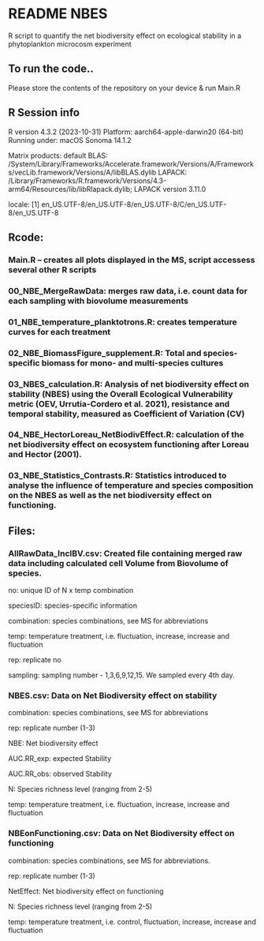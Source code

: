 # README NBES 
R script to quantify the net biodiversity effect on ecological stability in a phytoplankton microcosm experiment

## To run the code..
Please store the contents of the repository on your device & run Main.R


## R Session info
R version 4.3.2 (2023-10-31)
Platform: aarch64-apple-darwin20 (64-bit)
Running under: macOS Sonoma 14.1.2

Matrix products: default
BLAS:   /System/Library/Frameworks/Accelerate.framework/Versions/A/Frameworks/vecLib.framework/Versions/A/libBLAS.dylib 
LAPACK: /Library/Frameworks/R.framework/Versions/4.3-arm64/Resources/lib/libRlapack.dylib;  LAPACK version 3.11.0

locale:
[1] en_US.UTF-8/en_US.UTF-8/en_US.UTF-8/C/en_US.UTF-8/en_US.UTF-8





## Rcode:

### Main.R – creates all plots displayed in the MS, script accessess several other R scripts

### 00_NBE_MergeRawData: merges raw data, i.e. count data for each sampling with biovolume measurements

### 01_NBE_temperature_planktotrons.R: creates temperature curves for each treatment

### 02_NBE_BiomassFigure_supplement.R: Total and species-specific biomass for mono- and multi-species cultures

### 03_NBES_calculation.R: Analysis of net biodiversity effect on stability (NBES) using the Overall Ecological Vulnerability metric (OEV, Urrutia-Cordero et al. 2021), resistance and temporal stability, measured as Coefficient of Variation (CV)

### 04_NBE_HectorLoreau_NetBiodivEffect.R: calculation of the net biodiversity effect on ecosystem functioning after Loreau and Hector (2001). 

### 03_NBE_Statistics_Contrasts.R: Statistics introduced to analyse the influence of temperature and species composition on the NBES as well as the net biodiversity effect on functioning. 


## Files:
### AllRawData_InclBV.csv: Created file containing merged raw data including calculated cell Volume from Biovolume of species. 

no: unique ID of N x temp combination 
 
speciesID: species-specific information
 
 combination: species combinations, see MS for abbreviations
 
 temp: temperature treatment, i.e. fluctuation, increase, increase and fluctuation 
 
  rep: replicate no 
  
  sampling: sampling number - 1,3,6,9,12,15. We sampled every 4th day.
  

### NBES.csv:  Data on Net Biodiversity effect on stability

combination: species combinations, see MS for abbreviations

rep: replicate number (1-3)

NBE: Net biodiversity effect 

AUC.RR_exp: expected Stability 

AUC.RR_obs: observed Stability

N: Species richness level (ranging from 2-5)

temp: temperature treatment, i.e. fluctuation, increase, increase and fluctuation 



  

### NBEonFunctioning.csv: Data on Net Biodiversity effect on functioning

combination: species combinations, see MS for abbreviations.

rep: replicate number (1-3)

NetEffect: Net biodiversity effect on functioning

N: Species richness level (ranging from 2-5)

temp: temperature treatment, i.e. control, fluctuation, increase, increase and fluctuation 
  
